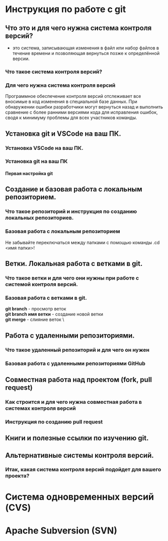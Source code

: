 # Инструкция по работе с git

## Что это и для чего нужна система контроля версий?
 * это система, записывающая изменения в файл или набор файлов в течение времени и позволяющая вернуться позже к определённой версии.

### Что такое система контроля версий?

### Для чего нужна система контроля версий
Программное обеспечение контроля версий отслеживает все вносимые в код изменения в специальной базе данных. При обнаружении ошибки разработчики могут вернуться назад и выполнить сравнение с более ранними версиями кода для исправления ошибок, сводя к минимуму проблемы для всех участников команды.

## Установка git и VSCode на ваш ПК.

### Установка VSCode на ваш ПК.

### Установка git на ваш ПК

#### Первая настройка git

## Создание и базовая работа с локальным репозиторием.

### Что такое репозиторий и инструкция по созданию локальных репозиториев.

### Базовая работа с локальным репозиторием
Не забывайте переключаться между папками с помощью команды .cd <имя папки>!
## Ветки. Локальная работа с ветками в git.

### Что такое ветки и для чего они нужны при работе с системой контроля версий.

### Базовая работа с ветками в git.
**git branch** - просмотр веток \
**git branch имя ветки** - создание новой ветки \
**git merge** - слияние веток \

## Работа с удаленными репозиториями.

### Что такое удаленный репозиторий и для чего он нужен

### Базовая работа с удаленными репозиториями GitHub

## Совместная работа над проектом (fork, pull request)

### Как строится и для чего нужна совместная работа в системах контроля версий

### Инструкция по созданию pull request

## Книги и полезные ссылки по изучению git.

## Альтернативные системы контроля версий.

### Итак, какая система контроля версий подойдет для вашего проекта?

# Система одновременных версий (CVS)

# Apache Subversion (SVN)

